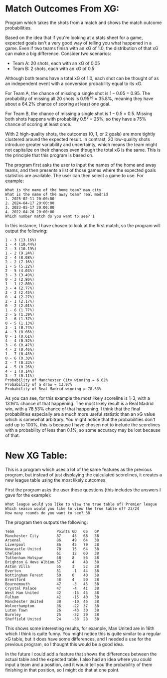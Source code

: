 # Match Outcomes From XG:

Program which takes the shots from a match and shows the match outcome probabilities.

Based on the idea that if you're looking at a stats sheet for a game, expected goals isn't a very good
way of telling you what happened in a game. Even if two teams finish with an xG of 1.0, the 
distribution of that xG can make a big difference. Consider two scenarios:

 - Team A: 20 shots, each with an xG of 0.05
 - Team B: 2 shots, each with an xG of 0.5

Although both teams have a total xG of 1.0, each shot can be thought of as an independent event with a 
conversion probability equal to its xG.


For Team A, the chance of missing a single shot is 1 – 0.05 = 0.95. The probability of missing all 20 
shots is 0.95²⁰ ≈ 35.8%, meaning they have about a 64.2% chance of scoring at least one goal.

For Team B, the chance of missing a single shot is 1 – 0.5 = 0.5. Missing both shots happens with 
probability 0.5² = 25%, so they have a 75% chance of scoring at least once.

With 2 high-quality shots, the outcomes (0, 1, or 2 goals) are more tightly clustered around the 
expected result. In contrast, 20 low-quality shots introduce greater variability and uncertainty, 
which means the team might not capitalize on their chances even though the total xG is the same. This
is the principle that this program is based on.

The program first asks the user to input the names of the home and away teams, and then presents a list
of those games where the expected goals statistics are available. The user can then select a game to use.
For example:

```
What is the name of the home team? man city
What is the name of the away team? real madrid
1. 2025-02-11 20:00:00
2. 2024-04-17 20:00:00
3. 2023-05-17 20:00:00
4. 2022-04-26 20:00:00
Which number match do you want to see? 1
```

In this instance, I have chosen to look at the first match, so the program will output the following:

```
1 - 3 (13.16%)
1 - 4 (10.44%)
2 - 3 (10.19%)
1 - 2 (9.24%)
2 - 4 (8.08%)
2 - 2 (7.16%)
1 - 5 (5.22%)
2 - 5 (4.04%)
3 - 3 (3.49%)
0 - 3 (2.86%)
1 - 1 (2.80%)
3 - 4 (2.77%)
3 - 2 (2.45%)
0 - 4 (2.27%)
2 - 1 (2.17%)
0 - 2 (2.01%)
1 - 6 (1.77%)
3 - 5 (1.39%)
2 - 6 (1.37%)
0 - 5 (1.13%)
3 - 1 (0.74%)
4 - 3 (0.66%)
0 - 1 (0.61%)
4 - 4 (0.52%)
3 - 6 (0.47%)
4 - 2 (0.46%)
1 - 7 (0.43%)
0 - 6 (0.38%)
2 - 7 (0.33%)
4 - 5 (0.26%)
4 - 1 (0.14%)
3 - 7 (0.11%)
Probability of Manchester City winning = 6.62%
Probability of a draw = 13.97%
Probability of Real Madrid winning = 78.53%
```

As you can see, for this example the most likely scoreline is 1-3, with a 13.16% chance of that 
happening. The most likely result is a Real Madrid win, with a 78.53% chance of that happening. I think
that the final probabilities especially are a much more useful statistic than an xG value which is 
somewhat arbitrary. You might notice that the probabilities don't add up to 100%, this is because I have
chosen not to include the scorelines with a probability of less than 0.1%, so some accuracy may be lost
because of that.

# New XG Table:

This is a program which uses a lot of the same features as the previous program, but instead of just 
displaying the calculated scorelines, it creates a new league table using the most likely outcomes.

First the program asks the user these questions (this includes the answers I gave for the example):

```
What league would you like to view the true table of? Premier league
Which season would you like to view the true table of? 23/24
How many rounds do you want to see? 38
```

The program then outputs the following:

```
Team                   Points GD   GS   GP  
Manchester City        87     43   68   38  
Arsenal                86     49   64   38  
Liverpool              86     45   79   38  
Newcastle United       70     15   64   38  
Chelsea                61     12   60   38  
Tottenham Hotspur      58     8    56   38  
Brighton & Hove Albion 57     4    48   38  
Aston Villa            55     3    52   38  
Everton                51     -1   44   38  
Nottingham Forest      50     0    40   38  
Brentford              48     4    50   38  
Bournemouth            47     -3   45   38  
Crystal Palace         47     -4   41   38  
West Ham United        42     -15  45   38  
Fulham                 42     -15  40   38  
Manchester United      38     -10  46   38  
Wolverhampton          36     -22  37   38  
Luton Town             26     -43  30   38  
Burnley                25     -32  29   38  
Sheffield United       24     -38  28   38
```

This shows some interesting results, for example, Man United are in 16th which I think is quite funny.
You might notice this is quite similar to a regular xG table, but it does have some differences, and I
needed a use for the previous program, so I thought this would be a good idea.

In the future I could add a feature that shows the differences between the actual table and the expected
table. I also had an idea where you could input a team and a position, and it would tell you the 
probability of them finishing in that position, so I might do that at one point.